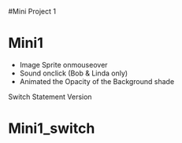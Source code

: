 #Mini Project 1
# Mini1
- Image Sprite onmouseover
- Sound onclick (Bob & Linda only)
- Animated the Opacity of the Background shade

Switch Statement Version
# Mini1_switch
